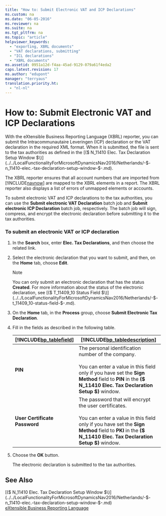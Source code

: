 ```yaml
---
title: "How to: Submit Electronic VAT and ICP Declarations"
ms.custom: na
ms.date: "06-05-2016"
ms.reviewer: na
ms.suite: na
ms.tgt_pltfrm: na
ms.topic: "article"
helpviewer_keywords: 
  - "exporting, XBRL documents"
  - "VAT declarations, submitting"
  - "ICL declarations"
  - "XBRL documents"
ms.assetid: 0951a12d-f4aa-45ad-9129-079a61f4eda2
caps.latest.revision: 17
ms.author: "edupont"
manager: "terryaus"
translation.priority.ht: 
  - "nl-nl"
---
```

# How to: Submit Electronic VAT and ICP Declarations
With the eXtensible Business Reporting Language \(XBRL\) reporter, you can submit the Intracommunautaire Leveringen \(ICP\) declaration or the VAT declaration in the required XML format. When it is submitted, the file is sent to the tax authorities as defined in the [\($ N\_11410 Elec. Tax Declaration Setup Window $\)](../../LocalFunctionalityForMicrosoftDynamicsNav2016/Netherlands/-$-n_11410-elec.-tax-declaration-setup-window-$-.md).  
  
 The XBRL reporter ensures that all account numbers that are imported from [!INCLUDE[navnow](../../ApplicationDesign/includes/navnow_md.md)] are mapped to the XBRL elements in a report. The XBRL reporter also displays a list of errors of unmapped elements or accounts.  
  
 To submit electronic VAT and ICP declarations to the tax authorities, you can use the **Submit electronic VAT Declaration** batch job and **Submit electronic ICP Declaration** batch job, respectively. The batch job will sign, compress, and encrypt the electronic declaration before submitting it to the tax authorities.  
  
### To submit an electronic VAT or ICP declaration  
  
1.  In the **Search** box, enter **Elec. Tax Declarations**, and then choose the related link.  
  
2.  Select the electronic declaration that you want to submit, and then, on the **Home** tab, choose **Edit**.  
  
    > [!NOTE]  
    >  You can only submit an electronic declaration that has the status **Created**. For more information about the status of the electronic declaration, see [\($ T\_11409\_10 Status Field $\)](../../LocalFunctionalityForMicrosoftDynamicsNav2016/Netherlands/-$-t_11409_10-status-field-$-.md).  
  
3.  On the **Home** tab, in the **Process** group, choose **Submit Electronic Tax Declaration**.  
  
4.  Fill in the fields as described in the following table.  
  
    |[!INCLUDE[bp_tablefield](../../ApplicationDesign/includes/bp_tablefield_md.md)]|[!INCLUDE[bp_tabledescription](../../ApplicationDesign/includes/bp_tabledescription_md.md)]|  
    |---------------------------------|---------------------------------------|  
    |**PIN**|The personal identification number of the company.<br /><br /> You can enter a value in this field only if you have set the **Sign Method** field to **PIN** in the **\($ N\_11410 Elec. Tax Declaration Setup $\)** window.|  
    |**User Certificate Password**|The password that will encrypt the user certificates.<br /><br /> You can enter a value in this field only if you have set the **Sign Method**  field to **PKI** in the **\($ N\_11410 Elec. Tax Declaration Setup $\)** window.|  
  
5.  Choose the **OK** button.  
  
     The electronic declaration is submitted to the tax authorities.  
  
## See Also  
 [\($ N\_11410 Elec. Tax Declaration Setup Window $\)](../../LocalFunctionalityForMicrosoftDynamicsNav2016/Netherlands/-$-n_11410-elec.-tax-declaration-setup-window-$-.md)   
 [eXtensible Business Reporting Language](../../BusinessIntelligence/extensible-business-reporting-language.md)